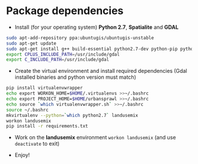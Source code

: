 # Package dependencies

- Install (for your operating system) **Python 2.7**, **Spatialite** and **GDAL**
```sh
sudo apt-add-repository ppa:ubuntugis/ubuntugis-unstable
sudo apt-get update
sudo apt-get install g++ build-essential python2.7-dev python-pip python-matplotlib libspatialite-dev spatialite-bin gdal-bin python-gdal libgdal-dev libfreetype6-dev
export CPLUS_INCLUDE_PATH=/usr/include/gdal
export C_INCLUDE_PATH=/usr/include/gdal
```

- Create the virtual environment and install required dependencies (Gdal installed binaries and python version must match)
```sh
pip install virtualenvwrapper
echo export WORKON_HOME=$HOME/.virtualenvs >>~/.bashrc
echo export PROJECT_HOME=$HOME/urbansprawl >>~/.bashrc
echo source `which virtualenvwrapper.sh` >>~/.bashrc
source ~/.bashrc
mkvirtualenv --python=`which python2.7` landusemix
workon landusemix
pip install -r requirements.txt
```

- Work on the **landusemix** environment `workon landusemix` (and use `deactivate` to exit)

- Enjoy!
